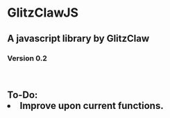 # GlitzClawJS
<h2> A javascript library by GlitzClaw </h2>
<h3>Version 0.2</h3> 
</br>
<h2>To-Do:
</br>
 <li>Improve upon current functions.</i>
</br>
